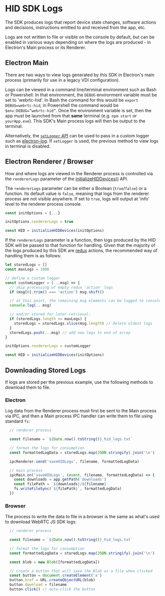 # HID SDK Logs

The SDK produces logs that report device state changes, software actions and decisions, instructions emitted to and received from the app, etc.

Logs are not written to file or visible on the console by default, but can be enabled in various ways depending on where the logs are produced - in Electron's Main process or its Renderer.

## Electron Main

There are two ways to view logs generated by this SDK in Electron's main process (primarily for use in a legacy VDI configuration).

Logs can be viewed in a command line/terminal environment such as Bash or Powershell. In that environment, the `DEBUG` environment variable must be set to 'webrtc-hid'. In Bash the command for this would be `export DEBUG=webrtc-hid`, in Powershell the command would be `$env:DEBUG=”webrtc-hid”`. Once the environment variable is set, then the app must be launched from that **same** terminal (e.g. `npm start` or `yourApp.exe`). This SDK's Main process logs will then be output to the terminal. 

Alternatively, the [`setLogger` API](./README_v1.MD#setloggercustomlogger-optional) can be used to pass in a custom logger such as [electron-log](https://github.com/megahertz/electron-log). If `setLogger` is used, the previous method to view logs in terminal is disabled.

## Electron Renderer / Browser

How and where logs are viewed in the Renderer process is controlled via the `rendererLogs` parameter of the [initializeHIDDevices()](../README.MD#initializehiddevicesconfig) API.

The `rendererLogs` parameter can be either a Boolean (`true`/`false`) or a function. Its default value is `false`, meaning that logs from the renderer process are not visible anywhere. If set to `true`, logs will output at 'info' level to the renderer process console.

```javascript
const initOptions = {...}

initOptions.rendererLogs = true

const HID = initializeHIDDevices(initOptions)
```

If the `rendererLogs` parameter is a function, then logs produced by the HID SDK will be passed to that function for handling. Given that the majority of the logs produced by this SDK are [redux](https://redux.js.org/) actions, the recommended way of handling them is as follows:

```javascript
let storedLogs = []
const maxLogs = 1000

// define a custom logger
const customLogger = (...msg) => {
  // skip processing of empty redux 'action' logs
  if (msg[0].trim() === 'action') msg.shift()

  // at this point, the remaining msg elements can be logged to console:
  console.log(...msg)

  // and/or stored for later retrieval:
  if (storedLogs.length >= maxLogs) {
    storedLogs = storedLogs.slice(msg.length) // delete oldest logs
  }
  storedLogs.push(...msg) // add new logs to end of array
}

initOptions.rendererLogs = customLogger

const HID = initializeHIDDevices(initOptions)
```

## Downloading Stored Logs

If logs are stored per the previous example, use the following methods to download them to file.

### Electron

Log data from the Renderer process must first be sent to the Main process via IPC, and then a Main process IPC handler can write them to file using standard `fs`:

```javascript
  // renderer process

  const filename = `${Date.now().toString()}_hid_logs.txt`

  // format the logs for consumption
  const formattedLogData = storedLogs.map(JSON.stringify).join('\n')

  ipcRenderer.send('saveHIDLogs', filename, formattedLogData)

  // main process
  ipcMain.on('saveHIDLogs', (event, filename, formattedLogData) => {
    const downloads = app.getPath('downloads')
    const filePath = `${downloads}/${filename}`
    fs.writeFileSync(`${filePath}`, formattedLogData)
  })
```

### Browser

The process to write the data to file in a browser is the same as what's used to download WebRTC JS SDK logs:

```javascript
  // renderer process

  const filename = `${Date.now().toString()}_hid_logs.txt`

  // format the logs for consumption
  const formattedLogData = storedLogs.map(JSON.stringify).join('\n')

  const blob = new Blob([formattedLogData])

  // create a button that will save the Blob as a file when clicked
  const button = document.createElement('a')
  button.href = URL.createObjectURL(blob)
  button.download = filename
  button.click() // auto-click the button
```
